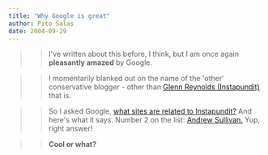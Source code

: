 ```yaml
---
title: "Why Google is great"
author: Pito Salas
date: 2004-09-29
---
```



>>

>> I've written about this before, I think, but I am once again **pleasantly
amazed** by Google.

>>

>> I momentarily blanked out on the name of the 'other' conservative blogger -
other than [Glenn Reynolds (Instapundit)](<http://www.instapundit.com/>) that
is.

>>

>> So I asked Google, [what sites are related to
Instapundit?](<http://www.google.com/search?sourceid=navclient&ie=UTF-8&q=related%3Ainstapundit>)
And here's what it says. Number 2 on the list: [Andrew
Sullivan.](<http://www.andrewsullivan.com/>) Yup, right answer!

>>

>> **Cool or what?**


